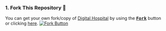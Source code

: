 ### 1. Fork This Repository :fork_and_knife:
You can get your own fork/copy of [Digital Hospital](https://github.com/khushi0302001/Digital_Hospital) by using the <a href="https://github.com/khushi0302001/Digital_Hospital/new/master?readme=1#fork-destination-box"><kbd><b>Fork</b></kbd></a> button or clicking [here](https://github.com/khushi0302001/Digital_Hospital/new/master?readme=1#fork-destination-box).
 [![Fork Button](https://help.github.com/assets/images/help/repository/fork_button.jpg)](https://github.com/CoderJolly/IPU-Engineering-Notes)
